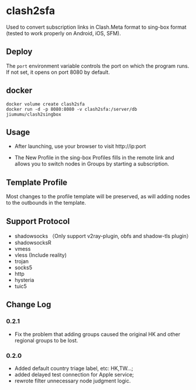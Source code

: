 # clash2sfa
Used to convert subscription links in Clash.Meta format to sing-box format (tested to work properly on Android, iOS, SFM).

## Deploy
The `port` environment variable controls the port on which the program runs. If not set, it opens on port 8080 by default.

## docker
```
docker volume create clash2sfa    
docker run -d -p 8080:8080 -v clash2sfa:/server/db jiumumu/clash2singbox
```
## Usage
- After launching, use your browser to visit http://ip:port

- The New Profile in the sing-box Profiles fills in the remote link and allows you to switch nodes in Groups by starting a subscription.

## Template Profile
Most changes to the profile template will be preserved, as will adding nodes to the outbounds in the template.

## Support Protocol
- shadowsocks （Only support v2ray-plugin, obfs and shadow-tls plugin）
- shadowsocksR
- vmess
- vless (Include reality)
- trojan
- socks5
- http
- hysteria
- tuic5

## Change Log
### 0.2.1
- Fix the problem that adding groups caused the original HK and other regional groups to be lost.
### 0.2.0
- Added default country triage label, etc: HK,TW...;
- added delayed test connection for Apple service;
- rewrote filter unnecessary node judgment logic.